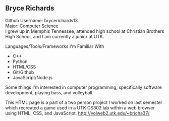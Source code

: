 ## Bryce Richards
Github Username: brycerichards13\
Major: Computer Science\
I grew up in Memphis Tennessee, attended high school at Christian Brothers High School, and I am currently a junior at UTK.

Languages/Tools/Frameworks I'm Familiar With
 - C++
 - Python
 - HTML/CSS
 - Git/Github
 - JavaScript/Node.js

Some things I'm interested in computer programming, specifically software development, playing bass, and volleyball.

This HTML page is a part of a two person project I worked on last semester which recreated a game used in a UTK CS302 lab within a web browser using HTML, CSS, and JavaScript. 
http://volweb2.utk.edu/~bricha37/




